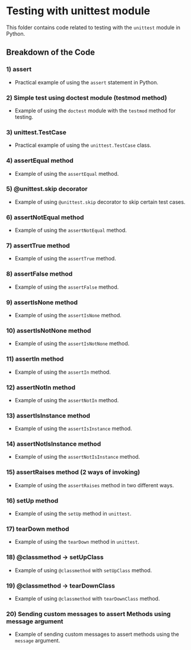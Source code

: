 # Testing with unittest module

This folder contains code related to testing with the `unittest` module in Python.

## Breakdown of the Code

### 1) assert
- Practical example of using the `assert` statement in Python.

### 2) Simple test using doctest module (testmod method)
- Example of using the `doctest` module with the `testmod` method for testing.

### 3) unittest.TestCase
- Practical example of using the `unittest.TestCase` class.

### 4) assertEqual method
- Example of using the `assertEqual` method.

### 5) @unittest.skip decorator
- Example of using `@unittest.skip` decorator to skip certain test cases.

### 6) assertNotEqual method
- Example of using the `assertNotEqual` method.

### 7) assertTrue method
- Example of using the `assertTrue` method.

### 8) assertFalse method
- Example of using the `assertFalse` method.

### 9) assertIsNone method
- Example of using the `assertIsNone` method.

### 10) assertIsNotNone method
- Example of using the `assertIsNotNone` method.

### 11) assertIn method
- Example of using the `assertIn` method.

### 12) assertNotIn method
- Example of using the `assertNotIn` method.

### 13) assertIsInstance method
- Example of using the `assertIsInstance` method.

### 14) assertNotIsInstance method
- Example of using the `assertNotIsInstance` method.

### 15) assertRaises method (2 ways of invoking)
- Example of using the `assertRaises` method in two different ways.

### 16) setUp method
- Example of using the `setUp` method in `unittest`.

### 17) tearDown method
- Example of using the `tearDown` method in `unittest`.

### 18) @classmethod -> setUpClass
- Example of using `@classmethod` with `setUpClass` method.

### 19) @classmethod -> tearDownClass
- Example of using `@classmethod` with `tearDownClass` method.

### 20) Sending custom messages to assert Methods using message argument
- Example of sending custom messages to assert methods using the `message` argument.


